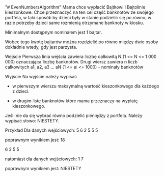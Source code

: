 "# EvenNumbersAlgorithm" 
Mama chce wypłacić Bajtkowi i Bajtolinie kieszonkowe. Chce przeznaczyć na ten cel część banknotów ze swojego portfela, w taki sposób by dzieci były w stanie podzielić się po równo, w razie potrzeby dzieci same rozmienią otrzymane banknoty w kiosku.

Minimalnym dostępnym nominałem jest 1 bajtar.

Wobec tego kwotę bajtarów można rozdzielić po równo między dwie osoby dokładnie wtedy, gdy jest parzysta.

Wejście
Pierwsza linia wejścia zawiera liczbę całkowitą N (1 <= N <= 1 000 000) oznaczająca liczbę banknotów.
Drugi wiersz zawiera n liczb całkowitych a1, a2, a3 ... aN (1 <= ai <= 1000) - nominały banknotów

Wyjście
Na wyjście należy wypisać
- w pierwszym wierszu maksymalną wartość kieszonkowego dla każdego z dzieci.

- w drugim listę banknotów które mama przeznaczy na wypłatę kieszonkowego.

Jeśli nie da się wybrać równo podzielić pieniędzy z portfela. Należy wypisać słowo:
NIESTETY.

Przykład
Dla danych wejściowych:
5
6 2 5 5 5

poprawnym wynikiem jest:
18

6 2 5 5


natomiast dla danych wejściowych:
1
7

poprawnym wynikiem jest:
NIESTETY
